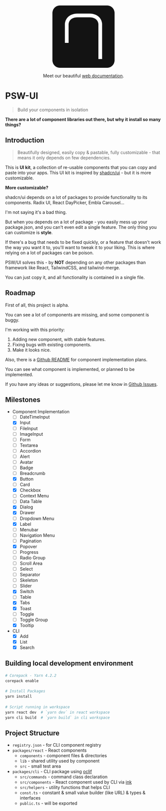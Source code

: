 <p align="center">
  <img src="https://raw.githubusercontent.com/pswui/.github/main/Square%20Logo%20Rounded.png" width="200" height="200" />
</p>

<p align="center">
  Meet our beautiful <a href="https://ui.psw.kr">web documentation</a>.
</p>

# PSW-UI

> Build your components in isolation

**There are a lot of component libraries out there, but why it install so many things?**

## Introduction

> Beautifully designed, easily copy & pastable, fully customizable - that means it only depends on few dependencies.

This is **UI kit**, a collection of re-usable components that you can copy and paste into your apps.
This UI kit is inspired by [shadcn/ui](https://ui.shadcn.com/) - but it is more customizable.

**More customizable?**

shadcn/ui depends on a lot of packages to provide functionality to its components.
Radix UI, React DayPicker, Embla Carousel...

I'm not saying it's a bad thing.

But when you depends on a lot of package - you easily mess up your package.json, and you can't even edit a single feature.
The only thing you can customize is **style**.

If there's a bug that needs to be fixed quickly, or a feature that doesn't work the way you want it to,
you'll want to tweak it to your liking. This is where relying on a lot of packages can be poison.

PSW/UI solves this - by **NOT** depending on any other packages than framework like React, TailwindCSS, and tailwind-merge.

You can just copy it, and all functionality is contained in a single file.

## Roadmap

First of all, this project is alpha.

You can see a lot of components are missing, and some component is buggy.

I'm working with this priority:

1. Adding new component, with stable features.
2. Fixing bugs with existing components.
3. Make it looks nice.

Also, there is a [Github README](https://github.com/pswui/ui) for component implementation plans.

You can see what component is implemented, or planned to be implemented.

If you have any ideas or suggestions, please let me know in [Github Issues](https://github.com/pswui/ui/issues).

## Milestones

- Component Implementation
  - [ ] DateTimeInput
  - [x] Input
  - [ ] FileInput
  - [ ] ImageInput
  - [ ] Form
  - [ ] Textarea
  - [ ] Accordion
  - [ ] Alert
  - [ ] Avatar
  - [ ] Badge
  - [ ] Breadcrumb
  - [x] Button
  - [ ] Card
  - [x] Checkbox
  - [ ] Context Menu
  - [ ] Data Table
  - [x] Dialog
  - [x] Drawer
  - [ ] Dropdown Menu
  - [x] Label
  - [ ] Menubar
  - [ ] Navigation Menu
  - [ ] Pagination
  - [x] Popover
  - [ ] Progress
  - [ ] Radio Group
  - [ ] Scroll Area
  - [ ] Select
  - [ ] Separator
  - [ ] Skeleton
  - [ ] Slider
  - [x] Switch
  - [ ] Table
  - [x] Tabs
  - [x] Toast
  - [ ] Toggle
  - [ ] Toggle Group
  - [x] Tooltip
- CLI
  - [x] Add
  - [x] List
  - [x] Search

## Building local development environment

```bash
# Corepack - Yarn 4.2.2
corepack enable

# Install Packages
yarn install

# Script running in workspace
yarn react dev  # `yarn dev` in react workspace
yarn cli build  # `yarn build` in cli workspace
```

## Project Structure

* `registry.json` - for CLI component registry
* `packages/react` - React components
  * `components` - component files & directories
  * `lib` - shared utility used by component
  * `src` - small test area
* `packages/cli` - CLI package using [oclif](https://oclif.io)
  * `src/commands` - command class declaration
  * `src/components` - React component used by CLI via [ink](https://www.npmjs.com/package/ink)
  * `src/helpers` - utility functions that helps CLI
  * `const.ts` - constant & small value builder (like URL) & types & interfaces
  * `public.ts` - will be exported
